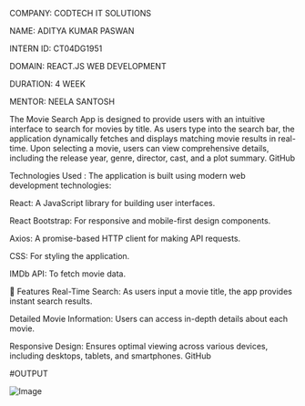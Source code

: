 COMPANY: CODTECH IT SOLUTIONS

NAME: ADITYA KUMAR PASWAN

INTERN ID:  CT04DG1951

DOMAIN: REACT.JS WEB DEVELOPMENT

DURATION: 4 WEEK

MENTOR: NEELA SANTOSH

The Movie Search App is designed to provide users with an intuitive interface to search for movies by title. As users type into the search bar, the application dynamically fetches and displays matching movie results in real-time. Upon selecting a movie, users can view comprehensive details, including the release year, genre, director, cast, and a plot summary.
GitHub

Technologies Used : 
The application is built using modern web development technologies:

React: A JavaScript library for building user interfaces.

React Bootstrap: For responsive and mobile-first design components.

Axios: A promise-based HTTP client for making API requests.

CSS: For styling the application.

IMDb API: To fetch movie data.

🚀 Features
Real-Time Search: As users input a movie title, the app provides instant search results.

Detailed Movie Information: Users can access in-depth details about each movie.

Responsive Design: Ensures optimal viewing across various devices, including desktops, tablets, and smartphones.
GitHub

#OUTPUT

![Image](https://github.com/user-attachments/assets/bd61cfe8-7c99-4ed6-82ab-52d16d6608d7)
